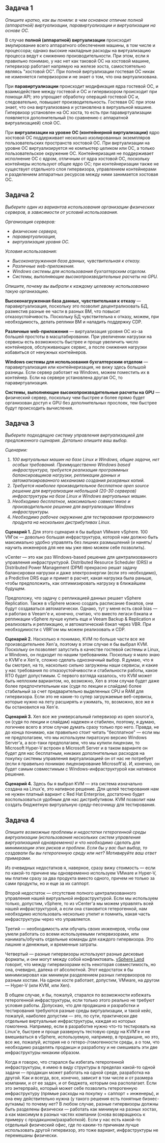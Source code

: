 ## Задача 1

_Опишите кратко, как вы поняли: в чем основное отличие полной (аппаратной) виртуализации, паравиртуализации и виртуализации на основе ОС._

В случае **полной (аппаратной) виртуализации** происходит эмулирование всего аппаратного обеспечения машины, в том числе и процессора; однако высокие накладные расходы на виртуализацию процесса ведут к снижению производительности. При этом, если я правильно понимаю, у нас нет как таковой ОС на хостовой машине, гипервизор работает напрямую на железе хоста, самостоятельно являясь "хостовой ОС". При полной виртуализации гостевая ОС никак не изменяется гипервизором и не знает о том, что она виртуализована.

При **паравиртуализации** происходит модификация ядра гостевой ОС, и взаимодействие между гостевой и ОС и гипервизором происходит при помощи API; это упрощает обработку операций гостевой ОС и, следовательно, повышает производительность. Гостевая ОС при этом знает, что она виртуализована и установлена в виртуальной машине. Гипервизор установлен на ОС хоста, то есть при паравиртуализации появляется дополнительный (по сравнению с аппаратной виртуализацией) слой ОС.

При **виртуализации на уровне ОС (контейнерной виртуализации)** ядро хостовой ОС поддерживает несколько изолированных экземпляров пользовательских пространств хостовой ОС. При виртуализации на уровне ОС виртуализируется не компьютер целиком или ОС, а только пользовательское окружение ОС. Контейнеризация не поддерживает исполнение ОС с ядром, отличным от ядра хостовой ОС, поскольку контейнеры используют общее ядро ОС; при контейнеризации также не существует отдельного слоя гипервизора, управлением контейнерами и разделением аппаратных ресурсов между ними занимается хостовая ОС.

## Задача 2

_Выберите один из вариантов использования организации физических серверов, в зависимости от условий использования._

_Организация серверов:_
- _физические сервера,_
- _паравиртуализация,_
- _виртуализация уровня ОС._

_Условия использования:_
- _Высоконагруженная база данных, чувствительная к отказу._
- _Различные web-приложения._
- _Windows системы для использования бухгалтерским отделом._
- _Системы, выполняющие высокопроизводительные расчеты на GPU._

_Опишите, почему вы выбрали к каждому целевому использованию такую организацию._

**Высоконагруженная база данных, чувствительная к отказу** — паравиртуализация, поскольку это позволит децентрализовать БД, разместив разные ее части в разных ВМ, что повысит отказоустойчивость. Поскольку БД чувствительна к отказу, можем, при необходимость, делать реплики ВМ и наладить поддержку CDP.

**Различные web-приложения** — виртуализация уровня ОС из-за большей простоты в масштабировании. При увеличении нагрузки на сервисы есть возможность быстрее и проще увеличить число контейнеров, обслуживающих сервис, а после снижения нагрузки избавиться от ненужных контейнеров.

**Windows системы для использования бухгалтерским отделом** — паравиртуализация или контейнеризация, не вижу здесь большой разницы. Если сервер работает на  Windows, можем поместить их в контейнер. Если на сервере установлена другая ОС, то паравиртуализация.

**Системы, выполняющие высокопроизводительные расчеты на GPU** — физический сервер, поскольку чем быстрее и более прямо будет организован доступ к GPU без дополнительных прослоек, тем быстрее будут происходить вычисления.

## Задача 3
_Выберите подходящую систему управления виртуализацией для предложенного сценария. Детально опишите ваш выбор._

_Сценарии:_

1. _100 виртуальных машин на базе Linux и Windows, общие задачи, нет особых требований. Преимущественно Windows based инфраструктура, требуется реализация программных балансировщиков нагрузки, репликации данных и автоматизированного механизма создания резервных копий._
2. _Требуется наиболее производительное бесплатное open source решение для виртуализации небольшой (20-30 серверов) инфраструктуры на базе Linux и Windows виртуальных машин._
3. _Необходимо бесплатное, максимально совместимое и производительное решение для виртуализации Windows инфраструктуры._
4. _Необходимо рабочее окружение для тестирования программного продукта на нескольких дистрибутивах Linux._

**Сценарий 1.** Для этого сценария я бы выбрал VMware vSphere. 100 VM'ок — довольно большая инфраструктура, которой нам должно быть максимально удобно управлять без лишних размышлений (и нанять/научить инженеров для нее мы уже явно можем себе позволить).

vCenter — это как раз Windows-based решение для централизованного управления инфраструктурой. Distributed Resource Scheduler (DRS) и Distributed Power Management (DPM) прекрасно решат задачу балансировки нагрузки и даже электроэнергии (если это необходимо), а Predictive DRS еще и примет в расчет, какая нагрузка была раньше, чтобы предположить, как оптимизировать нагрузку в ближайшем будущем.

Предположу, что задачу с репликацией данных решает vSphere Replication. Также в vSphere можно создать расписание бэкапов, они будут создаваться автоматически. Однако, тут у меня есть свой bias — я работаю в Veeam'е и, конечно, считаю, что вместо легаси бэкапа и репликации vSphere лучше купить еще и Veeam Backup & Replication и реализовать и репликацию, и автоматический бэкап через VBR. При необходимости с VBR'ом мы можем реализовать и CDP.

**Сценарий 2.** Насколько я понимаю, KVM по больше части все же производительнее Xen'а, поэтому в этом случае я бы выбрал KVM. Поскольку он позволяет запустить в качестве гостевой системы и Linux, и Windows, он подходит по нашим требованиям. Поскольку я мало знаю о KVM'е и Xen'е, сложно сделать однозначный выбор. Я думаю, что я бы смотрел, на то, насколько сильно загружены наши сервисы, и какие у нас требования по отказоустойчивости и стабильности работы, какое RTO будет допустимым. С первого взгляда казалось, что KVM может быть неплохим вариантом, но, возможно, Xen в этом случае будет даже более предпочтительным как (судя по лекции и слайдам) более стабильный за счет предварительно выделенных CPU и RAM для гипервизора. Если это не какие-то супер загружаемые веб-сервисы, которые нужно на лету расширять и ужимать, то, возможно, все же я бы остановился на Xen'е.

**Сценарий 3.** Xen все же универсальный гипервизор из open source'а, он (судя по лекции и слайдам) надежен и стабилен, поэтому, я думаю, логичнее всего в этом случае думать сразу только про него. Правда, не до конца понимаю, как правильно стоит читать "бесплатное" — если мы не предполагаем, что мы используем пиратскую версию Windows Server'а, а все-таки предполагаем, что мы купили лицензии, то Microsoft Hyper-V встроен в Microsoft Server и в таком варианте он будет для нас бесплатным, никаких дополнительных расходов на покупку системы управления виртуализацией он от нас не потребует (если я правильно понимаю лицензирование Microsoft'а). И, конечно, он будет самым совместимым с Windows-инфраструктурой как нативное решение. 

**Сценарий 4.** Здесь бы я выбрал KVM — эта система изначально создана на Linux'е, это нативное решение. Для целей тестирования нам не нужен платный вариант с Red Hat Enterprise, достаточно будет воспользоваться удобным для нас дистрибутивом. KVM позволит нам создать бюджетную виртуальную среду-песочницу для тестирования.

## Задача 4
_Опишите возможные проблемы и недостатки гетерогенной среды виртуализации (использования нескольких систем управления виртуализацией одновременно) и что необходимо сделать для минимизации этих рисков и проблем. Если бы у вас был выбор, то создавали бы вы гетерогенную среду или нет? Мотивируйте ваш ответ примерами._

Из очевидных недостатков я, наверное, сразу вижу стоимость — если по какой-то причине мы одновременно используем VMware и Hyper-V, мы платим сразу за два продукта вместо одного, причем не только за сами продукты, но и еще за их саппорт.

Второй недостаток — отсутствие полного централизованного управления нашей виртуальной инфраструктурой. Если мы используем только, допустим, vSphere, то из vCenter'а мы можем управлять всей нашей инфраструктурой, а если она становится гетерогенной, нам необходимо использовать несколько утилит и помнить, какая часть инфраструктуры через что управляется.

Третий — необходимость или обучать своих инженеров, чтобы они умели работать со всеми используемыми гипервизорами, или нанимать/обучать отдельные команды для каждого гипервизора. Это лишние и денежные, и временные затраты.

Четвертый — разные гипервизоры используют разные дисковые форматы, и они могут между собой конфликтовать. [vSphere Land](http://vsphere-land.com/news/top-5-tips-for-managing-heterogeneous-virtual-environments.html) говорит, что между гипервизорами есть некоторая совместимость, но она, очевидно, далека от абсолютной. Этот недостаток я бы минимизировал как минимум разделением разных гипервизоров по разным хостам. На одном хосте работает, допустим, VMware, на другом — Hyper-V (или KVM, или Xen).

В общем случае, я бы, пожалуй, старался по возможности избежать гетерогенной инфраструктуры, если только этого реально не требуют условия работы. Допускаю, что для продакшна и разработки и тестирования требуются разные среды виртуализации, и такой кейс, пожалуй, наиболее допустим — это, по сути, практически две отдельные виртуальные инфраструктуры, каждая из которых гомогенна. Например, если в разработке нужно что-то тестировать на Linux'е, быстрее и проще развернуть тестовую среду на KVM'е и не вмешиваться в vSphere, используемую, например, в продакшне, но это, все же, пожалуй, история не о гетеро-/гомогенности среды, а о том, что необходимо разделять продакшн и разработку и не смешивать эти две инфраструктуры никаким образом.

Когда я говорю, что старался бы избегать гетерогенной инфраструктуры, я имею в виду структуры в пределах какой-то одной задачи — продакшн может работать на одной среде, разработка на другой. Как и всегда, все, конечно, зависит в том числе и от размера компании, и от ее задач, и от бюджета, которым она располагает. Если это энтерпрайз, который может себе позволить гетерогенную инфраструктуру (прямые расходы на покупку + саппорт + инженеры), и она ему действительно нужна (у такого решения есть понятные бизнес-ауткамы) то почему нет?  В любом случае, разные гипервизоры должны быть разделены физически — работать как минимум на разных хостах, а как максимум в разных частях компании (снова возвращаюсь к примеру с продакшном/разработкой). Если у нас есть какой-то отдельный физический офис, где по каким-то причинам лучше использовать другой гипервизор, это тоже вариант, инфраструктуры не перемешаны физически.